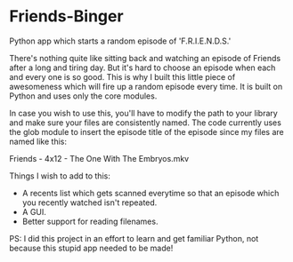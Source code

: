 # Friends-Binger
Python app which starts a random episode of 'F.R.I.E.N.D.S.'

There's nothing quite like sitting back and watching an episode of Friends after a long and tiring day. But it's hard to choose an episode
when each and every one is so good. This is why I built this little piece of awesomeness which will fire up a random episode every time.
It is built on Python and uses only the core modules.

In case you wish to use this, you'll have to modify the path to your library and make sure your files are consistently named.
The code currently uses the glob module to insert the episode title of the episode since my files are named like this:

Friends - 4x12 - The One With The Embryos.mkv


Things I wish to add to this:
- A recents list which gets scanned everytime so that an episode which you recently watched isn't repeated.
- A GUI.
- Better support for reading filenames.

PS: I did this project in an effort to learn and get familiar Python, not because this stupid app needed to be made!

